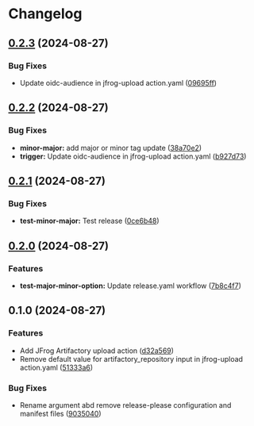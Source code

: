 # Changelog

## [0.2.3](https://github.com/LedgerHQ/actions-security/compare/actions/jfrog-upload-0.2.2...actions/jfrog-upload-0.2.3) (2024-08-27)


### Bug Fixes

* Update oidc-audience in jfrog-upload action.yaml ([09695ff](https://github.com/LedgerHQ/actions-security/commit/09695ffa8666e8379502831df9da70ab4f318f1d))

## [0.2.2](https://github.com/LedgerHQ/actions-security/compare/actions/jfrog-upload-0.2.1...actions/jfrog-upload-0.2.2) (2024-08-27)


### Bug Fixes

* **minor-major:** add major or minor tag update ([38a70e2](https://github.com/LedgerHQ/actions-security/commit/38a70e21aef870f15e774f28e0b2740587106d46))
* **trigger:** Update oidc-audience in jfrog-upload action.yaml ([b927d73](https://github.com/LedgerHQ/actions-security/commit/b927d737a401193006ea73261c0c30aaef47bdac))

## [0.2.1](https://github.com/LedgerHQ/actions-security/compare/actions/jfrog-upload-0.2.0...actions/jfrog-upload-0.2.1) (2024-08-27)


### Bug Fixes

* **test-minor-major:** Test release ([0ce6b48](https://github.com/LedgerHQ/actions-security/commit/0ce6b487581f649a775df67d9b12a41b7a9a2bbe))

## [0.2.0](https://github.com/LedgerHQ/actions-security/compare/actions/jfrog-upload-0.1.0...actions/jfrog-upload-0.2.0) (2024-08-27)


### Features

* **test-major-minor-option:** Update release.yaml workflow ([7b8c4f7](https://github.com/LedgerHQ/actions-security/commit/7b8c4f7ccf09ccc40ad75dc563924b369c8145c5))

## 0.1.0 (2024-08-27)


### Features

* Add JFrog Artifactory upload action ([d32a569](https://github.com/LedgerHQ/actions-security/commit/d32a569eceebc209917b8f9a86fb7cb1003364d3))
* Remove default value for artifactory_repository input in jfrog-upload action.yaml ([51333a6](https://github.com/LedgerHQ/actions-security/commit/51333a6e730bd4c0a603bb1eea57f7a47eaff3b6))


### Bug Fixes

* Rename argument abd remove release-please configuration and manifest files ([9035040](https://github.com/LedgerHQ/actions-security/commit/9035040f488c709f2fa9afd0c514f0a71f5f54d0))
